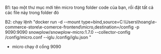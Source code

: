 B1: tạo một thư mục mới tên micro trong folder code của bạn, rồi đặt tất cả các file này trong folder đó

B2: chạy lệnh "docker run -d --mount type=bind,source=C:\Users\hoang\e-commerce-store\e-comerce-frontend\micro,destination=/config -p 9090:9090 snowplow/snowplow-micro:1.7.0 --collector-config /config/micro.conf --iglu /config/iglu.json "

- micro chạy ở cổng 9090
